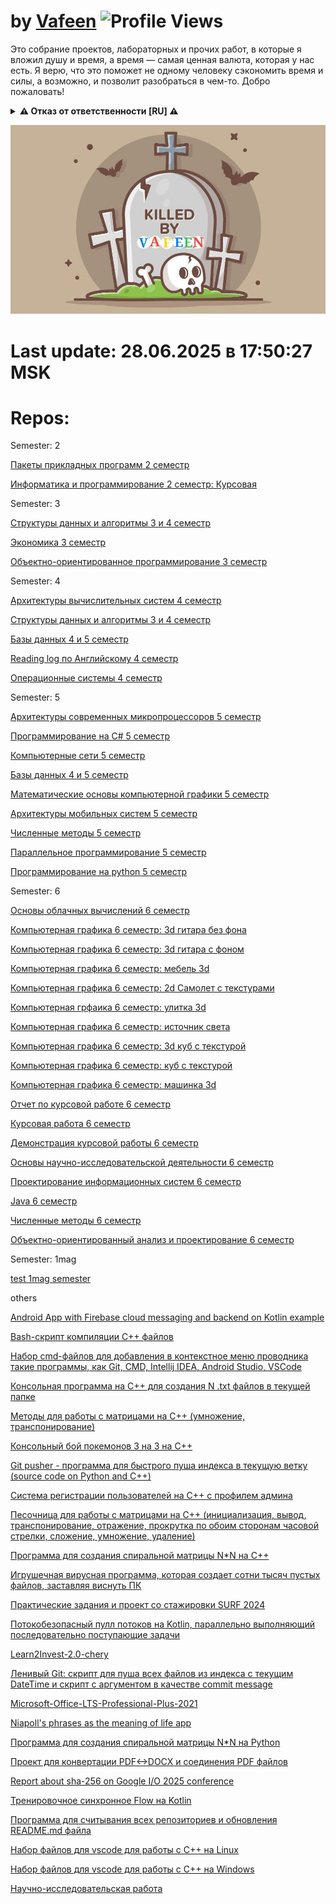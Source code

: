 # by [Vafeen](https://github.com/vafeen) ![Profile Views](https://komarev.com/ghpvc/?username=vafeenLabs&label=Profile%20views&color=0e75b6&style=flat)

Это собрание проектов, лабораторных и прочих работ, в которые я вложил душу и время, а время — самая ценная валюта, которая у нас есть. Я верю, что это поможет не одному человеку сэкономить время и силы, а возможно, и позволит разобраться в чем-то. Добро пожаловать!

<details>
<summary><b>⚠️ Отказ от ответственности [RU] ⚠️</b></summary>

## 1. Отсутствие гарантий
Все материалы в репозиториях данной организации предоставляются **"КАК ЕСТЬ"** без каких-либо гарантий. Автор не дает никаких заверений относительно:
- Полноты, точности или надежности материалов данной организации
- Пригодности для каких-либо конкретных целей
- Отсутствия ошибок или дефектов

## 2. Ограничение ответственности
**Автор не несет ответственности** за:
- Прямые, косвенные, случайные или последующие убытки
- Потерю данных, прибыли или бизнес-возможностей
- Проблемы с безопасностью или сбои систем возникшие в результате использования этих материалов
- Иные проблемы от использования материалов данной организации

## 3. Ваша ответственность
Используя эти материалы, вы соглашаетесь:
- Проводить собственные проверки безопасности и тестирование
- Принимать на себя все риски, связанные с использованием
- Нести полную ответственность за любые последствия

## 4. Условия лицензии
Весь код распространяется под лицензией Apache 2.0, если в конкретном репозитории не указана другая.

![Disclaimer](https://img.shields.io/badge/❗-Отказ_от_ответственности-critical)
![No Liability](https://img.shields.io/badge/🚫-Нет_ответственности-red)
![Use Carefully](https://img.shields.io/badge/⚠️-Используйте_осторожно-yellow)

> Последнее обновление: 09.06.2025
</details>

![](vafeen.jpg)


# Last update: 28.06.2025 в 17:50:27 MSK

# Repos:

Semester: 2

[Пакеты прикладных программ 2 семестр](https://github.com/vafeenLabs/application-software-packages_2-semester)

[Информатика и программирование 2 семестр: Курсовая](https://github.com/vafeenLabs/computer-science-and-programming_2-semester)

Semester: 3

[Структуры данных и алгоритмы 3 и 4 семестр](https://github.com/vafeenLabs/data-structures-and-algorithms_3-4-semester)

[Экономика 3 семестр](https://github.com/vafeenLabs/economy-presentation_3-semester)

[Объектно-ориентированное программирование 3 семестр](https://github.com/vafeenLabs/OOP_3-semester)

Semester: 4

[Архитектуры вычислительных систем 4 семестр](https://github.com/vafeenLabs/architecture-of-computing-systems_4-semester)

[Структуры данных и алгоритмы 3 и 4 семестр](https://github.com/vafeenLabs/data-structures-and-algorithms_3-4-semester)

[Базы данных 4 и 5 семестр](https://github.com/vafeenLabs/db_4-5-semester)

[Reading log по Английскому 4 семестр](https://github.com/vafeenLabs/english-reading-log_4-semester)

[Операционные системы 4 семестр](https://github.com/vafeenLabs/OS_4-semester)

Semester: 5

[Архитектуры современных микропроцессоров 5 семестр](https://github.com/vafeenLabs/architecture-of-modern-microprocessors_5-semester)

[Программирование на C# 5 семестр](https://github.com/vafeenLabs/c-sharp_5-semester)

[Компьютерные сети 5 семестр](https://github.com/vafeenLabs/computer-networks_5-semester)

[Базы данных 4 и 5 семестр](https://github.com/vafeenLabs/db_4-5-semester)

[Математические основы компьютерной графики 5 семестр](https://github.com/vafeenLabs/mathematical-foundations-of-computer-graphics_5-semester)

[Архитектуры мобильных систем 5 семестр](https://github.com/vafeenLabs/mobile-device-architectures_5-semester)

[Численные методы 5 семестр](https://github.com/vafeenLabs/numerical-methods_5-semester)

[Параллельное программирование 5 семестр](https://github.com/vafeenLabs/parallel-programming_5-semester)

[Программирование на python 5 семестр](https://github.com/vafeenLabs/python_5-semester)

Semester: 6

[Основы облачных вычислений 6 семестр](https://github.com/vafeenLabs/cloud-computing-basics_6-semester)

[Компьютерная графика 6 семестр: 3d гитара без фона](https://github.com/vafeenLabs/computer-graphics-guitar-without-background_6-semester)

[Компьютерная графика 6 семестр: 3d гитара с фоном](https://github.com/vafeenLabs/computer-graphics-guitar_6-semester)

[Компьютерная графика 6 семестр: мебель 3d](https://github.com/vafeenLabs/computer-graphics-mebel_6-semester)

[Компьютерная графика 6 семестр: 2d Самолет с текстурами](https://github.com/vafeenLabs/computer-graphics-plane_6-semester)

[Компьютерная грфаика 6 семестр: улитка 3d](https://github.com/vafeenLabs/computer-graphics-snail_6-semester)

[Компьютерная графика 6 семестр: источник света](https://github.com/vafeenLabs/computer-graphics-spotlight_6-semester)

[Компьютерная графика 6 семестр: 3d куб с текстурой](https://github.com/vafeenLabs/computer-graphics-texture-cube_6-semester)

[Компьютерная графика 6 семестр: куб с текстурой](https://github.com/vafeenLabs/computer-graphics-texture-square_6-semester)

[Компьютерная графика 6 семестр: машинка 3d](https://github.com/vafeenLabs/computer-graphics-truck_6-semester)

[Отчет по курсовой работе 6 семестр](https://github.com/vafeenLabs/coursework-report_6-semester)

[Курсовая работа 6 семестр](https://github.com/vafeenLabs/Coursework_6-semester)

[Демонстрация курсовой работы 6 семестр](https://github.com/vafeenLabs/demo-coursework_6-semester)

[Основы научно-исследовательской деятельности 6 семестр](https://github.com/vafeenLabs/fundamentals-of-scientific-research-activities_6-semester)

[Проектирование информационных систем 6 семестр](https://github.com/vafeenLabs/information-systems-design_6-semester)

[Java 6 семестр](https://github.com/vafeenLabs/java_6-semester)

[Численные методы 6 семестр](https://github.com/vafeenLabs/numerical-methods_6-semester)

[Объектно-ориентированный анализ и проектирование 6 семестр](https://github.com/vafeenLabs/object-oriented-analysis-and-design_6-semester)

Semester: 1mag

[test 1mag semester](https://github.com/vafeenLabs/test_1mag-semester)

others

[Android App with Firebase cloud messaging and backend on Kotlin example](https://github.com/vafeenLabs/Android-FCM-with-Kotlin-Backend-example)

[Bash-скрипт компиляции С++ файлов](https://github.com/vafeenLabs/bash-cpp-compiler)

[Набор cmd-файлов для добавления в контекстное меню проводника такие программы, как Git, CMD, Intellij IDEA, Android Studio, VSCode](https://github.com/vafeenLabs/cmd-install)

[Консольная программа на C++ для создания N .txt файлов в текущей папке](https://github.com/vafeenLabs/cpp-file-creator)

[Методы для работы с матрицами на С++ (умножение, транспонирование)](https://github.com/vafeenLabs/cpp-methods-for-matrix)

[Консольный бой покемонов 3 на 3 на С++](https://github.com/vafeenLabs/cpp-pockemon-fights)

[Git pusher - программа для быстрого пуша индекса в текущую ветку (source code on Python and C++)](https://github.com/vafeenLabs/cpp-py-gitpusher)

[Система регистрации пользователей на С++ с профилем админа](https://github.com/vafeenLabs/cpp-registratrion-system)

[Песочница для работы с матрицами на С++ (инициализация, вывод, транспонирование, отражение, прокрутка по обоим сторонам часовой стрелки, сложение, умножение, удаление)](https://github.com/vafeenLabs/cpp-sandbox-matrix-calculator)

[Программа для создания спиральной матрицы N*N на C++](https://github.com/vafeenLabs/cpp-spiral)

[Игрушечная вирусная программа, которая создает сотни тысяч пустых файлов, заставляя виснуть ПК](https://github.com/vafeenLabs/cpp-virus-filecreator)

[Практические задания и проект со стажировки SURF 2024](https://github.com/vafeenLabs/internship-2-course-surf)

[Потокобезопасный пулл потоков на Kotlin, параллельно выполняющий последовательно поступающие задачи](https://github.com/vafeenLabs/kotlin-threads)

[Learn2Invest-2.0-chery](https://github.com/vafeenLabs/learn2Invest-2.0-chery)

[Ленивый Git: скрипт для пуша всех файлов из индекса с текущим DateTime и скрипт с аргументом в качестве commit message](https://github.com/vafeenLabs/linux-git-pusher)

[Microsoft-Office-LTS-Professional-Plus-2021](https://github.com/vafeenLabs/Microsoft-Office-LTS-Professional-Plus-2021)

[Niapoll's phrases as the meaning of life app](https://github.com/vafeenLabs/niapolls-phrases-as-the-meaning-of-life)

[Программа для создания спиральной матрицы N*N на Python](https://github.com/vafeenLabs/py-spiral)

[Проект для конвертации PDF<->DOCX и соединения PDF файлов](https://github.com/vafeenLabs/python-pdf-helpers)

[Report about sha-256 on Google I/O 2025 conference](https://github.com/vafeenLabs/SHA256-report-for-Google-IO-2025)

[Тренировочное синхронное Flow на Kotlin](https://github.com/vafeenLabs/SynchronousFlowKt)

[Программа для считывания всех репозиториев и обновления README.md файла](https://github.com/vafeenLabs/update-repos-kotlin)

[Набор файлов для vscode для работы с С++ на Linux](https://github.com/vafeenLabs/vscode-for-cpp-linux)

[Набор файлов для vscode для работы с С++ на Windows](https://github.com/vafeenLabs/vscode-for-cpp-windows)

[Научно-исследовательская работа](https://github.com/vafeenLabs/VSU-scientific-activities)


